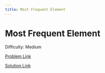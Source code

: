 ```yaml
---
title: Most Frequent Element
---
```


# Most Frequent Element

Difficulty: Medium

[Problem Link](MostFrequentElement.pdf)

[Solution Link](MostFrequentElementSolution.pdf)
